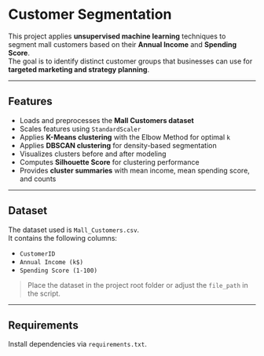 # Customer Segmentation

This project applies **unsupervised machine learning** techniques to segment mall customers based on their **Annual Income** and **Spending Score**.  
The goal is to identify distinct customer groups that businesses can use for **targeted marketing and strategy planning**.

---

## Features
- Loads and preprocesses the **Mall Customers dataset**
- Scales features using `StandardScaler`
- Applies **K-Means clustering** with the Elbow Method for optimal `k`
- Applies **DBSCAN clustering** for density-based segmentation
- Visualizes clusters before and after modeling
- Computes **Silhouette Score** for clustering performance
- Provides **cluster summaries** with mean income, mean spending score, and counts

---

## Dataset
The dataset used is `Mall_Customers.csv`.  
It contains the following columns:
- `CustomerID`  
- `Annual Income (k$)`  
- `Spending Score (1-100)`  

> Place the dataset in the project root folder or adjust the `file_path` in the script.

---

##  Requirements
Install dependencies via `requirements.txt`.

